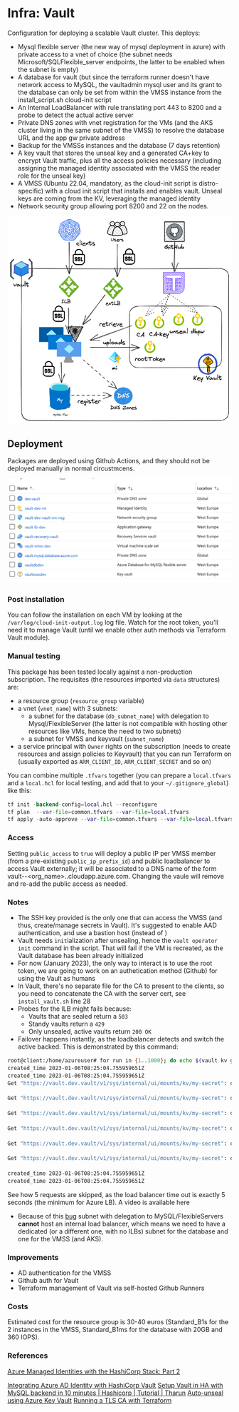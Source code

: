 # Infra: Vault

Configuration for deploying a scalable Vault cluster. This deploys:

- Mysql flexible server (the new way of mysql deployment in azure) with private access to a vnet of choice (the subnet needs Microsoft/SQLFlexible_server endpoints, the latter to be enabled when the subnet is empty)
- A database for vault (but since the terraform runner doesn't have network access to MySQL, the vaultadmin mysql user and its grant to the database can only be set from within the VMSS instance from the install_script.sh cloud-init script
- An Internal LoadBalancer with rule translating port 443 to 8200 and a probe to detect the actual active server
- Private DNS zones with vnet registration for the VMs (and the AKS cluster living in the same subnet of the VMSS) to resolve the database URL and the app gw private address
- Backup for the VMSSs instances and the database (7 days retention)
- A key vault that stores the unseal key and a generated CA+key to encrypt Vault traffic, plus all the access policies necessary (including assigning the managed identity associated with the VMSS the reader role for the unseal key)
- A VMSS (Ubuntu 22.04, mandatory, as the cloud-init script is distro-specific) with a cloud init script that installs and enables vault. Unseal keys are coming from the KV, leveraging the managed identity
- Network security group allowing port 8200 and 22 on the nodes.

![](Vault.png)

## Deployment

Packages are deployed using Github Actions, and they should not be deployed manually in normal circustmcens. 

![install](install.png)

### Post installation

You can follow the installation on each VM by looking at the `/var/log/cloud-init-output.log` log file. Watch for the root token, you'll need it to manage Vault (until we enable other auth methods via Terraform Vault module).

### Manual testing

This package has been tested locally against a non-production subscription. The requisites (the resources imported via `data` structures) are:

- a resource group (`resource_group` variable)
- a vnet (`vnet_name`) with 3 subnets:
  - a subnet for the database (`db_subnet_name`) with delegation to Mysql/FlexibleServer (the latter is not compatible with hosting other resources like VMs, hence the need to two subnets)
  - a subnet for VMSS and keyvault (`subnet_name`)
- a service principal with `Owner` rights on the subscription (needs to create resources and assign policies to Keyvault) that you can run Terraform on (usually exported as `ARM_CLIENT_ID`, `ARM_CLIENT_SECRET` and so on)

You can combine multiple `.tfvars` together (you can prepare a `local.tfvars` and a `local.hcl` for local testing, and add that to your `~/.gitignore_global`) like this:

```terraform
tf init -backend-config=local.hcl --reconfigure
tf plan  --var-file=common.tfvars --var-file=local.tfvars
tf apply -auto-approve --var-file=common.tfvars --var-file=local.tfvars
```

### Access

Setting `public_access` to `true` will deploy a public IP per VMSS member (from a pre-existing `public_ip_prefix_id`) and public loadbalancer to access Vault externally; it will be associated to a DNS name of the form vault-<env>-<org_name>.<region>.cloudapp.azure.com. Changing the vaule will remove and re-add the public access as needed.

### Notes

- The SSH key provided is the only one that can access the VMSS (and thus, create/manage secrets in Vault). It's suggested to enable AAD authentication, and use a bastion host (instead of )
- Vault needs `init`ialization after unsealing, hence the `vault operator init` command in the script. That will fail if the VM is recreated, as the Vault database has been already initialized
- For now (January 2023), the only way to interact is to use the root token, we are going to work on an authetication method (Github) for using the Vault as humans
- In Vault, there's no separate file for the CA to present to the clients, so you need to concatenate the CA with the server cert, see `install_vault.sh` line 28
- Probes for the ILB might fails because:
  - Vaults that are sealed return a `503`
  - Standy vaults return a `429`
  - Only unsealed, active vaults return `200 OK`
- Failover happens instantly, as the loadbalancer detects and switch the active backed. This is demonstrated by this command:


```bash
root@client:/home/azureuser# for run in {1..1000}; do echo $(vault kv get kv/my-secret| grep created); sleep 1; done
created_time 2023-01-06T08:25:04.755959651Z
created_time 2023-01-06T08:25:04.755959651Z
Get "https://vault.dev.vault/v1/sys/internal/ui/mounts/kv/my-secret": dial tcp 172.20.3.20:443: connect: connection refused

Get "https://vault.dev.vault/v1/sys/internal/ui/mounts/kv/my-secret": dial tcp 172.20.3.20:443: connect: connection refused

Get "https://vault.dev.vault/v1/sys/internal/ui/mounts/kv/my-secret": dial tcp 172.20.3.20:443: connect: connection refused

Get "https://vault.dev.vault/v1/sys/internal/ui/mounts/kv/my-secret": dial tcp 172.20.3.20:443: connect: connection refused

Get "https://vault.dev.vault/v1/sys/internal/ui/mounts/kv/my-secret": dial tcp 172.20.3.20:443: connect: connection refused

Get "https://vault.dev.vault/v1/sys/internal/ui/mounts/kv/my-secret": dial tcp 172.20.3.20:443: connect: connection refused

created_time 2023-01-06T08:25:04.755959651Z
created_time 2023-01-06T08:25:04.755959651Z

```

See how 5 requests are skipped, as the load balancer time out is exactly 5 seconds (the minimum for Azure LB). A video is available here

- Because of this [bug](https://github.com/MicrosoftDocs/azure-docs/issues/80413#issuecomment-1373003991) subnet with delegation to MySQL/FlexibleServers **cannot** host an internal load balancer, which means we need to have a dedicated (or a different one, with no ILBs) subnet for the database and one for the VMSS (and AKS).
  

### Improvements

- AD authentication for the VMSS
- Github auth for Vault
- Terraform management of Vault via self-hosted Github Runners

### Costs

Estimated cost for the resource group is 30-40 euros (Standard_B1s for the 2 instances in the VMSS, Standard_B1ms for the database with 20GB and 360 IOPS).

### References

[Azure Managed Identities with the HashiCorp Stack: Part 2](https://www.hashicorp.com/blog/azure-managed-identities-with-the-hashicorp-stack-part-2)

[Integrating Azure AD Identity with HashiCorp Vault](https://www.hashicorp.com/blog/integrating-azure-ad-identity-vault-part-3-azure-managed-identity-via-azure-auth-method?WT.mc_id=modinfra-58910-apedward)
[Setup Vault in HA with MySQL backend in 10 minutes | Hashicorp | Tutorial | Tharun](https://dev.to/developertharun/setup-vault-in-ha-with-mysql-backend-in-10-minutes-hashicorp-tutorial-tharun-559h)
[Auto-unseal using Azure Key Vault](https://developer.hashicorp.com/vault/tutorials/auto-unseal/autounseal-azure-keyvault?in=vault%2Fauto-unseal)
[Running a TLS CA with Terraform](https://apparently.me.uk/terraform-certificate-authority/)

